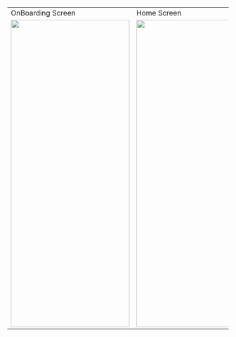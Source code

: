 

<table>
  <tr>
    <td>OnBoarding Screen</td>
     <td>Home Screen</td>
     <td>Details Movie Screen</td>
  </tr>
  <tr>
    <td><img src="https://user-images.githubusercontent.com/59921382/190693418-c99c0031-5992-4dc3-9080-365b3a8c6136.jpg" width=270 height=700></td>
    <td><img src="https://user-images.githubusercontent.com/59921382/190693954-2c26516e-b2ed-407f-be36-60ee93b22dfc.jpg" width=270 height=700></td>
    <td><img src="https://user-images.githubusercontent.com/59921382/190694034-3bc880aa-df7b-4216-846d-7e5f910cc9ab.jpg" width=270 height=700></td>
  </tr>
 </table>

